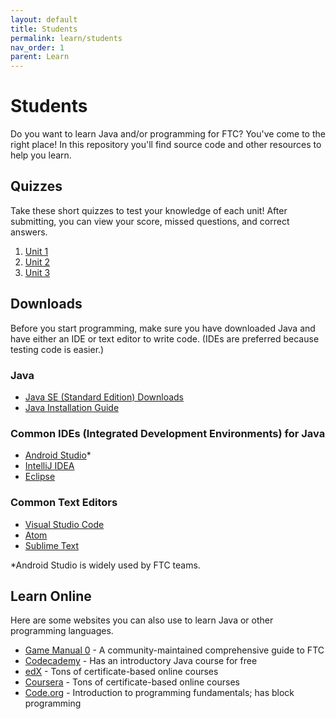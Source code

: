 ```yaml
---
layout: default
title: Students
permalink: learn/students
nav_order: 1
parent: Learn
---
```


# Students
Do you want to learn Java and/or programming for FTC? You've come to the right place! In this repository you'll find source code and other resources to help you learn.

## Quizzes
Take these short quizzes to test your knowledge of each unit! After submitting, you can view your score, missed questions, and correct answers.
1. [Unit 1](https://docs.google.com/forms/d/e/1FAIpQLSfkSQ05YI-tb9I6yapqMijTjv3h8z_vs87OpCmsw57laPi-4Q/viewform?usp=sf_link)
2. [Unit 2](https://docs.google.com/forms/d/e/1FAIpQLSdBDAeHlnDl6LZQQMsg8GQAhOhu0aXELp-9Bv-UXyTTd99nIg/viewform?usp=sf_link)
3. [Unit 3](https://docs.google.com/forms/d/e/1FAIpQLSer5kFZwZe5kwINd1TyJC_84HGEX4CKB1nx4Rm7Ow4jOl1xEA/viewform?usp=sf_link)

## Downloads
Before you start programming, make sure you have downloaded Java and have either an IDE or text editor to write code. (IDEs are preferred because testing code is easier.)

### Java
* [Java SE (Standard Edition) Downloads](https://www.oracle.com/java/technologies/javase-downloads.html)
* [Java Installation Guide](https://docs.oracle.com/en/java/javase/14/install/overview-jdk-installation.html#GUID-8677A77F-231A-40F7-98B9-1FD0B48C346A)

### Common IDEs (Integrated Development Environments) for Java
* [Android Studio](https://developer.android.com/studio)*
* [IntelliJ IDEA](https://www.jetbrains.com/idea/download/)
* [Eclipse](https://www.eclipse.org/downloads/)

### Common Text Editors
* [Visual Studio Code](https://code.visualstudio.com/download)
* [Atom](https://atom.io/)
* [Sublime Text](https://www.sublimetext.com/3)

*Android Studio is widely used by FTC teams.

## Learn Online
Here are some websites you can also use to learn Java or other programming languages.

* [Game Manual 0](https://gm0.copperforge.cc/en/stable/) - A community-maintained comprehensive guide to FTC
* [Codecademy](https://www.codecademy.com/) - Has an introductory Java course for free
* [edX](https://www.edx.org/) - Tons of certificate-based online courses
* [Coursera](https://www.coursera.org/) - Tons of certificate-based online courses
* [Code.org](https://code.org/) - Introduction to programming fundamentals; has block programming